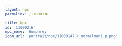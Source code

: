 ```yaml
---
layout: npc
permalink: /11000216

title: Npc
id: '11000216'
npc_name: 'Humphrey'
icon_url: 'portrait/npc/11000147_k_normalman1_p.png'
---
```

